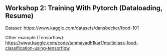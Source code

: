 ## Workshop 2: Training With Pytorch (Dataloading, Resume)

Dataset: https://www.kaggle.com/datasets/dansbecker/food-101

Other example (Tensorflow): https://www.kaggle.com/code/tanmayadh1kar1/multiclass-food-classification-using-tensorflow

